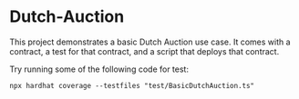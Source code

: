 # Dutch-Auction

This project demonstrates a basic Dutch Auction use case. It comes with a contract, a test for that contract, and a script that deploys that contract.

Try running some of the following code for test:

```shell
npx hardhat coverage --testfiles "test/BasicDutchAuction.ts"
```
